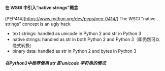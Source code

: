 #### 在 WSGI 中引入“native strings”概念
[PEP414][https://www.python.org/dev/peps/pep-0414/]
 The WSGI "native strings" concept is an ugly hack 
 
 - text strings: handled as unicode in Python 2 and str in Python 3
 - native strings: handled as str in both Python 2 and Python 3（即仍然可以隐式转换）
 - binary data: handled as str in Python 2 and bytes in Python 3

##### 在Python3中推荐使用 str 即 unicode 字符串的情况